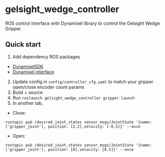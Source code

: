 # gelsight_wedge_controller

ROS control interface with Dynamixel library to control the Gelsight Wedge Gripper

## Quick start
1. Add dependency ROS packages
- [DynamixelSDK](https://github.com/ROBOTIS-GIT/DynamixelSDK)
- [Dynamixel interface](https://github.com/csiro-robotics/dynamixel_interface)
2. Update config in `config/controller_cfg.yaml` to match your gripper open/close encoder count params
3. Build + source
4. Run `roslaunch gelsight_wedge_controller gripper.launch`
5. In another tab,
- Close: 
```
rostopic pub /desired_joint_states sensor_msgs/JointState '{name: ['gripper_joint'], position: [2.2],velocity: [-0.5]}' --once
```
- Open: 
```
rostopic pub /desired_joint_states sensor_msgs/JointState '{name: ['gripper_joint'], position: [0],velocity: [0.5]}' --once
```
